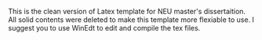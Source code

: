 This is the clean version of Latex template for NEU master's dissertaition. All solid contents were deleted to make this template more flexiable to use.
I suggest you to use WinEdt to edit and compile the tex files.
